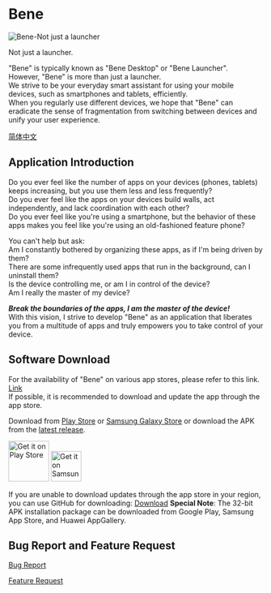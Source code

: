# Bene

![Bene-Not just a launcher](https://joeyzhao1005.github.io/bene/images//banner.png "Bene-Not just a launcher")

Not just a launcher.


"Bene" is typically known as "Bene Desktop" or "Bene Launcher".   
However, "Bene" is more than just a launcher.   
We strive to be your everyday smart assistant for using your mobile devices, such as smartphones and tablets, efficiently.   
When you regularly use different devices, we hope that "Bene" can eradicate the sense of fragmentation from switching between devices and unify your user experience.  



[简体中文](https://github.com/joeyzhao1005/bene#readme)

## Application Introduction
Do you ever feel like the number of apps on your devices (phones, tablets) keeps increasing, but you use them less and less frequently?  
Do you ever feel like the apps on your devices build walls, act independently, and lack coordination with each other?  
Do you ever feel like you're using a smartphone, but the behavior of these apps makes you feel like you're using an old-fashioned feature phone?  

You can't help but ask:  
Am I constantly bothered by organizing these apps, as if I'm being driven by them?  
There are some infrequently used apps that run in the background, can I uninstall them?  
Is the device controlling me, or am I in control of the device?  
Am I really the master of my device?  



***Break the boundaries of the apps, I am the master of the device!***  
With this vision, I strive to develop "Bene" as an application that liberates you from a multitude of apps and truly empowers you to take control of your device.  

## Software Download
For the availability of "Bene" on various app stores, please refer to this link. [Link](https://github.com/joeyzhao1005/bene/blob/main/note/app_store.md)  
If possible, it is recommended to download and update the app through the app store.


Download from  [Play Store](https://play.google.com/store/apps/details?id=com.zhao.withu) or [Samsung Galaxy Store](https://galaxystore.samsung.com/detail/com.zhao.withu) or download the APK from the [latest release](https://github.com/joeyzhao1005/bene/releases).


[<img src="https://play.google.com/intl/en_us/badges/static/images/badges/en_badge_web_generic.png"
alt="Get it on Play Store"
height="80">](https://play.google.com/store/apps/details?id=com.zhao.withu)
[<img src="https://images.samsung.com/is/content/samsung/assets/cn/apps/galaxy-store/20231008/00_galaxy_store_logo.svg?$n_56_IMG$"
alt="Get it on Samsung Galaxy Store"
height="60">](https://galaxystore.samsung.com/detail/com.zhao.withu)


If you are unable to download updates through the app store in your region, you can use GitHub for downloading:
[Download](https://github.com/joeyzhao1005/bene/releases)
**Special Note**: The 32-bit APK installation package can be downloaded from Google Play, Samsung App Store, and Huawei AppGallery.



## Bug Report and Feature Request


[Bug Report](https://github.com/joeyzhao1005/bene/issues/new?assignees=&labels=&projects=&template=bug-report-%E6%8F%90%E4%BA%A4bug.md&title=)

[Feature Request](https://github.com/joeyzhao1005/bene/issues/new?assignees=&labels=&projects=&template=feature-request-%E5%8A%9F%E8%83%BD%E9%9C%80%E6%B1%82.md&title=)
